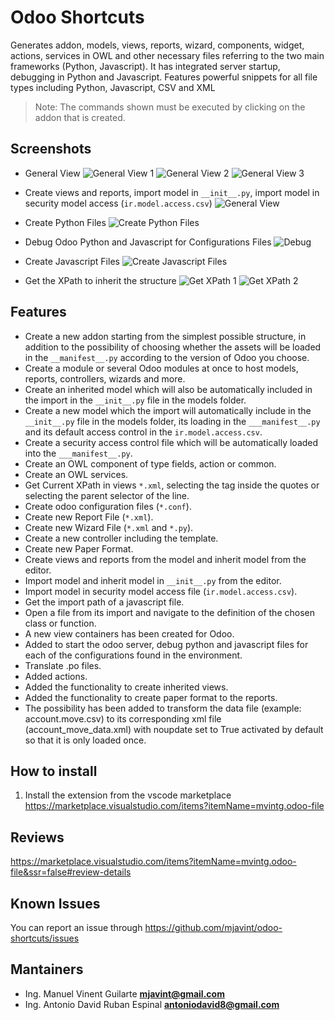# Odoo Shortcuts

Generates addon, models, views, reports, wizard, components, widget, actions, services in OWL and other necessary files referring to the two main frameworks (Python, Javascript). It has integrated server startup, debugging in Python and Javascript. Features powerful snippets for all file types including Python, Javascript, CSV and XML

> Note: The commands shown must be executed by clicking on the addon that is created.

## Screenshots

* General View
  ![General View 1](https://github.com/mjavint/odoo-shortcuts/blob/main/img/general-view.png?raw=true)
  ![General View 2](https://github.com/mjavint/odoo-shortcuts/blob/main/img/general.png?raw=true)
  ![General View 3](https://github.com/mjavint/odoo-shortcuts/blob/main/img/webview2.png?raw=true)

* Create views and reports, import model in `__init__.py`, import model in security model access (`ir.model.access.csv`)
  ![General View](https://github.com/mjavint/odoo-shortcuts/blob/main/img/code-lens.png?raw=true)

* Create Python Files
  ![Create Python Files](https://github.com/mjavint/odoo-shortcuts/blob/main/img/model-files.png?raw=true)

* Debug Odoo Python and Javascript for Configurations Files
  ![Debug](https://github.com/mjavint/odoo-shortcuts/blob/main/img/config-treedata.png?raw=true)

* Create Javascript Files
  ![Create Javascript Files](https://github.com/mjavint/odoo-shortcuts/blob/main/img/owl-files.png?raw=true)

* Get the XPath to inherit the structure
  ![Get XPath 1](https://github.com/mjavint/odoo-shortcuts/blob/main/img/get-XPath-1.png?raw=true)
  ![Get XPath 2](https://github.com/mjavint/odoo-shortcuts/blob/main/img/get-XPath-2.png?raw=true)

## Features

* Create a new addon starting from the simplest possible structure, in addition to the possibility of choosing whether the assets will be loaded in the `__manifest__.py` according to the version of Odoo you choose.
* Create a module or several Odoo modules at once to host models, reports, controllers, wizards and more.
* Create an inherited model which will also be automatically included in the import in the `__init__.py` file in the models folder.
* Create a new model which the import will automatically include in the `__init__.py` file in the models folder, its loading in the `___manifest__.py` and its default access control in the `ir.model.access.csv`.
* Create a security access control file which will be automatically loaded into the `___manifest__.py`.
* Create an OWL component of type fields, action or common.
* Create an OWL services.
* Get Current XPath in views `*.xml`, selecting the tag inside the quotes or selecting the parent selector of the line.
* Create odoo configuration files (`*.conf`).
* Create new Report File (`*.xml`).
* Create new Wizard File (`*.xml` and `*.py`).
* Create a new controller including the template.
* Create new Paper Format.
* Create views and reports from the model and inherit model from the editor.
* Import model and inherit model in `__init__.py` from the editor.
* Import model in security model access file (`ir.model.access.csv`).
* Get the import path of a javascript file.
* Open a file from its import and navigate to the definition of the chosen class or function.
* A new view containers has been created for Odoo.
* Added to start the odoo server, debug python and javascript files for each of the configurations found in the environment.
* Translate .po files.
* Added actions.
* Added the functionality to create inherited views.
* Added the functionality to create paper format to the reports.
* The possibility has been added to transform the data file (example: account.move.csv) to its corresponding xml file (account_move_data.xml) with noupdate set to True activated by default so that it is only loaded once.

## How to install

1. Install the extension from the vscode marketplace <https://marketplace.visualstudio.com/items?itemName=mvintg.odoo-file>

## Reviews

<https://marketplace.visualstudio.com/items?itemName=mvintg.odoo-file&ssr=false#review-details>

## Known Issues

You can report an issue through <https://github.com/mjavint/odoo-shortcuts/issues>

## Mantainers

* Ing. Manuel Vinent Guilarte  **[mjavint@gmail.com](mjavint@gmail.com)**
* Ing. Antonio David Ruban Espinal **[antoniodavid8@gmail.com](antoniodavid8@gmail.com)**
